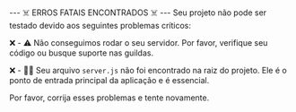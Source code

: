 
--- ☠️ ERROS FATAIS ENCONTRADOS ☠️ ---
Seu projeto não pode ser testado devido aos seguintes problemas críticos:

❌ - ⚠️ Não conseguimos rodar o seu servidor. Por favor, verifique seu código ou busque suporte nas guildas.

❌ - 👨‍💻 Seu arquivo `server.js` não foi encontrado na raiz do projeto. Ele é o ponto de entrada principal da aplicação e é essencial.


Por favor, corrija esses problemas e tente novamente.